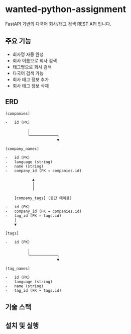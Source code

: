 # wanted-python-assignment

FastAPI 기반의 다국어 회사/태그 검색 REST API 입니다.

## 주요 기능

-   회사명 자동 완성
-   회사 이름으로 회사 검색
-   태그명으로 회사 검색
-   다국어 검색 가능
-   회사 태그 정보 추가
-   회사 태그 정보 삭제

## ERD

```text
[companies]

-   id (PK)

          │
          └────────────┐
                       ▼

[company_names]

-   id (PK)
-   language (string)
-   name (string)
-   company_id (FK → companies.id)

            ▲
            │
            │

    [company_tags] (중간 테이블)

-   id (PK)
-   company_id (FK → companies.id)
-   tag_id (FK → tags.id)
    │
    ▼

[tags]

-   id (PK)

          │
          └────────────┐
                       ▼

[tag_names]

-   id (PK)
-   language (string)
-   name (string)
-   tag_id (FK → tags.id)
```

## 기술 스택

## 설치 및 실행
